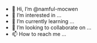 - 👋 Hi, I’m @namful-mocwen
- 👀 I’m interested in ...
- 🌱 I’m currently learning ...
- 💞️ I’m looking to collaborate on ...
- 📫 How to reach me ...

<!---
namful-mocwen/namful-mocwen is a ✨ special ✨ repository because its `README.md` (this file) appears on your GitHub profile.
You can click the Preview link to take a look at your changes.
--->
